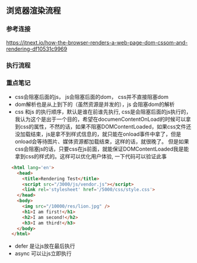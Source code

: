 ## 浏览器渲染流程
### 参考连接
https://itnext.io/how-the-browser-renders-a-web-page-dom-cssom-and-rendering-df10531c9969


### 执行流程


### 重点笔记
- css会阻塞后面的js， js会阻塞后面的dom， css并不直接阻塞dom
- dom解析也是从上到下的（虽然资源是并发的），js 会阻塞dom的解析
- css 和js 的执行顺序，默认是谁在前谁先执行, css是会阻塞后面的js执行的， 我认为这个是出于一个目的，希望在documenContentOnLoad的时候可以拿到css的属性，不然的话，如果不阻塞DOMContentLoaded，如果css文件还没加载结束，js是拿不到样式信息的，就只能在onload事件中拿了，但是onload会等待图片、媒体资源都加载结束，这样的话，就很晚了。 但是如果css会阻塞js的话，只要css在js前面，就能保证DOMContentLoaded我是能拿到css的样式的。这样可以优化用户体验, 一下代码可以验证此事

```html
  <html lang='en'>
    <head>
      <title>Rendering Test</title>
      <script src="/3000/js/vendor.js"></script>
      <link rel='stylesheet' href='/5000/css/style.css'>
    </head>
    <body>
      <img src="/10000/res/lion.jpg" />
      <h1>I am first!</h1>
      <h2>I am second!</h2>
      <h3>I am third!</h3>
    </body>
  </html>
```

- defer 是让js放在最后执行
- async 可以让js立即执行